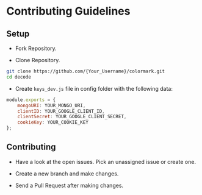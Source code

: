 # Contributing Guidelines

## Setup

-   Fork Repository.

-   Clone Repository.

```sh
git clone https://github.com/{Your_Username}/colormark.git
cd decode
```

-   Create `keys_dev.js` file in config folder with the following data:

```js
module.exports = {
	mongoURI: YOUR_MONGO_URI,
	clientID: YOUR_GOOGLE_CLIENT_ID,
	clientSecret: YOUR_GOOGLE_CLIENT_SECRET,
	cookieKey: YOUR_COOKIE_KEY
};
```

## Contributing

-   Have a look at the open issues. Pick an unassigned issue or create one.

-   Create a new branch and make changes.

-   Send a Pull Request after making changes.
